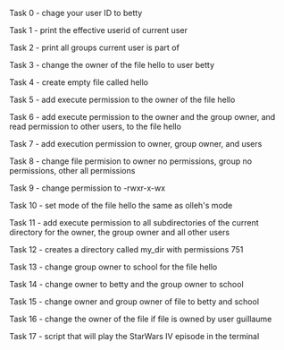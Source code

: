 Task 0 - chage your user ID to betty

Task 1 - print the effective userid of current user

Task 2 - print all groups current user is part of

Task 3 - change the owner of the file hello to user betty

Task 4 - create empty file called hello

Task 5 - add execute permission to the owner of the file hello

Task 6 - add execute permission to the owner and the group owner, and read permission to other users, to the file hello

Task 7 - add execution permission to owner, group owner, and users

Task 8 - change file permision to owner no permissions, group no permissions, other all permissions

Task 9 - change permission to -rwxr-x-wx

Task 10 - set mode of the file hello the same as olleh's mode

Task 11 - add execute permission to all subdirectories of the current directory for the owner, the group owner and all other users

Task 12 - creates a directory called my_dir with permissions 751

Task 13 - change group owner to school for the file hello

Task 14 - change owner to betty and the group owner to school

Task 15 - change owner and group owner of file to betty and school

Task 16 - change the owner of the file if file is owned by user guillaume

Task 17 - script that will play the StarWars IV episode in the terminal

